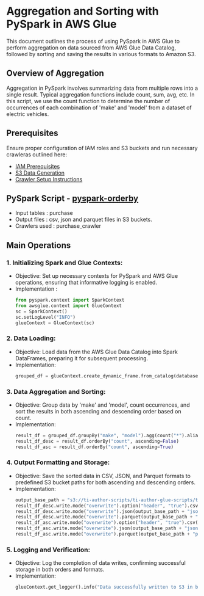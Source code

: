 # Aggregation and Sorting with PySpark in AWS Glue

 This document outlines the process of using PySpark in AWS Glue to perform aggregation on data sourced from AWS Glue Data Catalog, followed by sorting and saving the results in various formats to Amazon S3.

## Overview of Aggregation

Aggregation in PySpark involves summarizing data from multiple rows into a single result. Typical aggregation functions include count, sum, avg, etc. In this script, we use the count function to determine the number of occurrences of each combination of 'make' and 'model' from a dataset of electric vehicles.

## Prerequisites

Ensure proper configuration of IAM roles and S3 buckets and run necessary crawleras outlined here:
* [IAM Prerequisites](IAM-prerequisites.md)
* [S3 Data Generation](s3-data-generation.md)
* [Crawler Setup Instructions](set-up-instructions.md)

##  PySpark Script - [pyspark-orderby](../glue-code/ti-pyspark-orderby.py)
- Input tables          : purchase
- Output files          : csv, json and parquet files in S3 buckets.
- Crawlers used         : purchase_crawler

## Main Operations
### 1. Initializing Spark and Glue Contexts:
* Objective: Set up necessary contexts for PySpark and AWS Glue operations, ensuring that informative logging is enabled.
* Implementation :
  ```python
  from pyspark.context import SparkContext
  from awsglue.context import GlueContext
  sc = SparkContext()
  sc.setLogLevel("INFO")
  glueContext = GlueContext(sc)
  ```
  
### 2. Data Loading:
* Objective: Load data from the AWS Glue Data Catalog into Spark DataFrames, preparing it for subsequent processing.
* Implementation:
  ```python
  grouped_df = glueContext.create_dynamic_frame.from_catalog(database="glue_db", table_name="electric_vehicle_population_data_csv").toDF()
  ```

### 3. Data Aggregation and Sorting:
* Objective: Group data by 'make' and 'model', count occurrences, and sort the results in both ascending and descending order based on count.
* Implementation:
  ```python
  result_df = grouped_df.groupBy("make", "model").agg(count("*").alias("count"))
  result_df_desc = result_df.orderBy("count", ascending=False)
  result_df_asc = result_df.orderBy("count", ascending=True)
  ```
  
### 4. Output Formatting and Storage:
* Objective: Save the sorted data in CSV, JSON, and Parquet formats to predefined S3 bucket paths for both ascending and descending orders.
* Implementation:
  ```python
  output_base_path = "s3://ti-author-scripts/ti-author-glue-scripts/ti-glue-pyspark-scripts-outputs/ti-pyspark-orderby-outputs/"
  result_df_desc.write.mode("overwrite").option("header", "true").csv(output_base_path + "csv/desc/")
  result_df_desc.write.mode("overwrite").json(output_base_path + "json/desc/")
  result_df_desc.write.mode("overwrite").parquet(output_base_path + "parquet/desc/")
  result_df_asc.write.mode("overwrite").option("header", "true").csv(output_base_path + "csv/asc/")
  result_df_asc.write.mode("overwrite").json(output_base_path + "json/asc/")
  result_df_asc.write.mode("overwrite").parquet(output_base_path + "parquet/asc/")

  ```
  
### 5. Logging and Verification:
* Objective: Log the completion of data writes, confirming successful storage in both orders and formats.
* Implementation:
  ```python
  glueContext.get_logger().info("Data successfully written to S3 in both ascending and descending order in CSV, JSON, and Parquet formats.")
  ```
